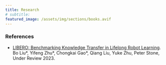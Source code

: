 ```yaml
---
title: Research
# subtitle: 
featured_image: /assets/img/sections/books.avif
---
```


### References

- [LIBERO: Benchmarking Knowledge Transfer in Lifelong Robot Learning](). Bo Liu\*, Yifeng Zhu\*, Chongkai Gao\*, Qiang Liu, Yuke Zhu, Peter Stone, Under Review 2023.
